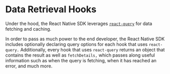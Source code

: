 # Data Retrieval Hooks

Under the hood, the React Native SDK leverages [`react-query`](https://tanstack.com/query/v4/docs/overview) for data fetching and caching.

In order to pass as much power to the end developer, the React Native SDK includes optionally declaring query options for each hook that uses `react-query.` Additionally, every hook that uses `react-query` returns an object that contains the result as well as `fetchDetails,` which passes along useful information such as when the query is fetching, when it has reached an error, and much more.&#x20;
